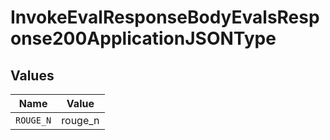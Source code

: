 # InvokeEvalResponseBodyEvalsResponse200ApplicationJSONType


## Values

| Name      | Value     |
| --------- | --------- |
| `ROUGE_N` | rouge_n   |